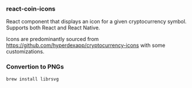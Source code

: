 ### react-coin-icons

React component that displays an icon for a given cryptocurrency symbol.
Supports both React and React Native.

Icons are predominantly sourced from https://github.com/hyperdexapp/cryptocurrency-icons with some customizations.

### Convertion to PNGs

```bash
brew install librsvg
```

